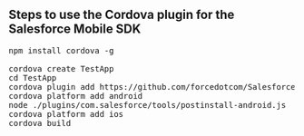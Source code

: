 Steps to use the Cordova plugin for the Salesforce Mobile SDK
------------------------

<pre>
npm install cordova -g

cordova create TestApp
cd TestApp
cordova plugin add https://github.com/forcedotcom/SalesforceMobileSDK-CordovaPlugin
cordova platform add android
node ./plugins/com.salesforce/tools/postinstall-android.js
cordova platform add ios
cordova build
</pre>
